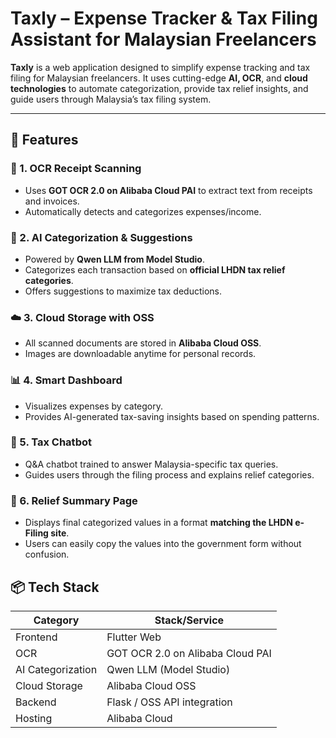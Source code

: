 # Taxly – Expense Tracker & Tax Filing Assistant for Malaysian Freelancers

**Taxly** is a web application designed to simplify expense tracking and tax filing for Malaysian freelancers. It uses cutting-edge **AI, OCR**, and **cloud technologies** to automate categorization, provide tax relief insights, and guide users through Malaysia’s tax filing system.

---

## 🚀 Features

### 🧾 1. OCR Receipt Scanning
- Uses **GOT OCR 2.0 on Alibaba Cloud PAI** to extract text from receipts and invoices.
- Automatically detects and categorizes expenses/income.

### 🤖 2. AI Categorization & Suggestions
- Powered by **Qwen LLM from Model Studio**.
- Categorizes each transaction based on **official LHDN tax relief categories**.
- Offers suggestions to maximize tax deductions.

### ☁️ 3. Cloud Storage with OSS
- All scanned documents are stored in **Alibaba Cloud OSS**.
- Images are downloadable anytime for personal records.

### 📊 4. Smart Dashboard
- Visualizes expenses by category.
- Provides AI-generated tax-saving insights based on spending patterns.

### 💬 5. Tax Chatbot
- Q&A chatbot trained to answer Malaysia-specific tax queries.
- Guides users through the filing process and explains relief categories.

### 🧮 6. Relief Summary Page
- Displays final categorized values in a format **matching the LHDN e-Filing site**.
- Users can easily copy the values into the government form without confusion.
  

## 📦 Tech Stack

| Category         | Stack/Service                     |
|------------------|-----------------------------------|
| Frontend         | Flutter Web                       |
| OCR              | GOT OCR 2.0 on Alibaba Cloud PAI  |
| AI Categorization| Qwen LLM (Model Studio)           |
| Cloud Storage    | Alibaba Cloud OSS                 |
| Backend          | Flask / OSS API integration       |
| Hosting          | Alibaba Cloud                     |
